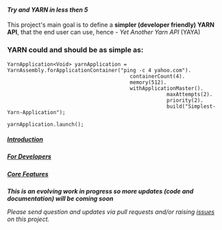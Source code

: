 #### _Try and YARN in less then 5_
This project's main goal is to define a **simpler (developer friendly) YARN API**, that the end user can use, hence -  _Yet Another Yarn API_ (YAYA)

### YARN could and should be as simple as:
```
YarnApplication<Void> yarnApplication = YarnAssembly.forApplicationContainer("ping -c 4 yahoo.com").
										containerCount(4).
										memory(512).
										withApplicationMaster().
													maxAttempts(2).
													priority(2).
													build("Simplest-Yarn-Application");
		
yarnApplication.launch();
```

##### [Introduction](https://github.com/olegz/yarn-tutorial/wiki/Introduction)
##### [For Developers](https://github.com/olegz/yarn-tutorial/wiki/Developers)
##### [Core Features](https://github.com/olegz/yarn-tutorial/wiki/CoreFeatures)

**_This is an evolving work in progress so more updates (code and documentation) will be coming soon_**

_Please send question and updates via pull requests and/or raising [issues](https://github.com/olegz/yarn-tutorial/issues) on this project._